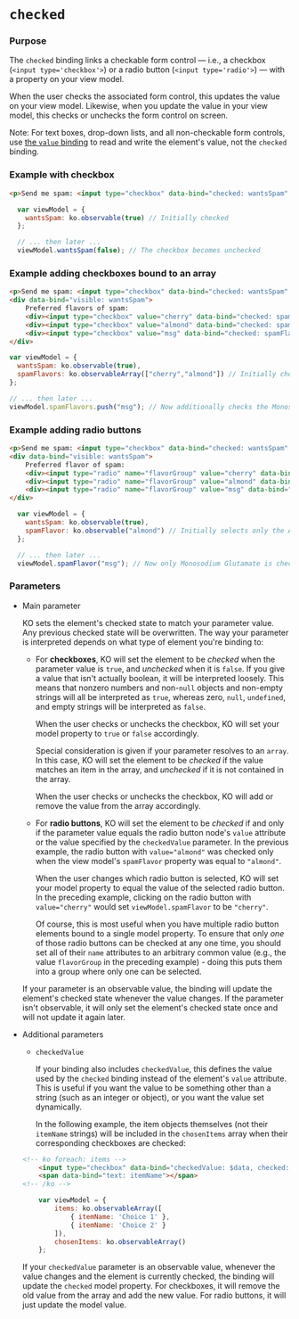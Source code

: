 
# `checked`

### Purpose
The `checked` binding links a checkable form control &mdash; i.e., a checkbox (`<input type='checkbox'>`) or a radio button (`<input type='radio'>`) &mdash; with a property on your view model.

When the user checks the associated form control, this updates the value on your view model. Likewise, when you update the value in your view model, this checks or unchecks the form control on screen.

Note: For text boxes, drop-down lists, and all non-checkable form controls, use [the `value` binding](value-binding.html) to read and write the element's value, not the `checked` binding.

### Example with checkbox

```html
<p>Send me spam: <input type="checkbox" data-bind="checked: wantsSpam" /></p>
```

```javascript
  var viewModel = {
	wantsSpam: ko.observable(true) // Initially checked
  };

  // ... then later ...
  viewModel.wantsSpam(false); // The checkbox becomes unchecked
```

### Example adding checkboxes bound to an array
```html
<p>Send me spam: <input type="checkbox" data-bind="checked: wantsSpam" /></p>
<div data-bind="visible: wantsSpam">
	Preferred flavors of spam:
	<div><input type="checkbox" value="cherry" data-bind="checked: spamFlavors" /> Cherry</div>
	<div><input type="checkbox" value="almond" data-bind="checked: spamFlavors" /> Almond</div>
	<div><input type="checkbox" value="msg" data-bind="checked: spamFlavors" /> Monosodium Glutamate</div>
</div>
```

```javascript
var viewModel = {
  wantsSpam: ko.observable(true),
  spamFlavors: ko.observableArray(["cherry","almond"]) // Initially checks the Cherry and Almond checkboxes
};

// ... then later ...
viewModel.spamFlavors.push("msg"); // Now additionally checks the Monosodium Glutamate checkbox
```

### Example adding radio buttons
```html
<p>Send me spam: <input type="checkbox" data-bind="checked: wantsSpam" /></p>
<div data-bind="visible: wantsSpam">
	Preferred flavor of spam:
	<div><input type="radio" name="flavorGroup" value="cherry" data-bind="checked: spamFlavor" /> Cherry</div>
	<div><input type="radio" name="flavorGroup" value="almond" data-bind="checked: spamFlavor" /> Almond</div>
	<div><input type="radio" name="flavorGroup" value="msg" data-bind="checked: spamFlavor" /> Monosodium Glutamate</div>
</div>
```

```javascript
  var viewModel = {
	wantsSpam: ko.observable(true),
	spamFlavor: ko.observable("almond") // Initially selects only the Almond radio button
  };

  // ... then later ...
  viewModel.spamFlavor("msg"); // Now only Monosodium Glutamate is checked
```

### Parameters

 * Main parameter

   KO sets the element's checked state to match your parameter value. Any previous checked state will be overwritten. The way your parameter is interpreted depends on what type of element you're binding to:

   * For **checkboxes**, KO will set the element to be *checked* when the parameter value is `true`, and *unchecked* when it is `false`. If you give a value that isn't actually boolean, it will be interpreted loosely. This means that nonzero numbers and non-`null` objects and non-empty strings will all be interpreted as `true`, whereas zero, `null`, `undefined`, and empty strings will be interpreted as `false`.

     When the user checks or unchecks the checkbox, KO will set your model property to `true` or `false` accordingly.

     Special consideration is given if your parameter resolves to an `array`. In this case, KO will set the element to be *checked* if the value matches an item in the array, and *unchecked* if it is not contained in the array.

     When the user checks or unchecks the checkbox, KO will add or remove the value from the array accordingly.

   * For **radio buttons**, KO will set the element to be *checked* if and only if the parameter value equals the radio button node's `value` attribute or the value specified by the `checkedValue` parameter. In the previous example, the radio button with `value="almond"` was checked only when the view model's `spamFlavor` property was equal to `"almond"`.

     When the user changes which radio button is selected, KO will set your model property to equal the value of the selected radio button. In the preceding example, clicking on the radio button with `value="cherry"` would set `viewModel.spamFlavor` to be `"cherry"`.

     Of course, this is most useful when you have multiple radio button elements bound to a single model property. To ensure that only *one* of those radio buttons can be checked at any one time, you should set all of their `name` attributes to an arbitrary common value (e.g., the value `flavorGroup` in the preceding example) - doing this puts them into a group where only one can be selected.

   If your parameter is an observable value, the binding will update the element's checked state whenever the value changes. If the parameter isn't observable, it will only set the element's checked state once and will not update it again later.

 * Additional parameters

   * `checkedValue`

     If your binding also includes `checkedValue`, this defines the value used by the `checked` binding instead of the element's `value` attribute. This is useful if you want the value to be something other than a string (such as an integer or object), or you want the value set dynamically.

     In the following example, the item objects themselves (not their `itemName` strings) will be included in the `chosenItems` array when their corresponding checkboxes are checked:

    ```html
    <!-- ko foreach: items -->
        <input type="checkbox" data-bind="checkedValue: $data, checked: $root.chosenItems" />
        <span data-bind="text: itemName"></span>
    <!-- /ko -->
    ```
    ```javascript
        var viewModel = {
            items: ko.observableArray([
                { itemName: 'Choice 1' },
                { itemName: 'Choice 2' }
            ]),
            chosenItems: ko.observableArray()
        };
    ```

     If your `checkedValue` parameter is an observable value, whenever the value changes and the element is currently checked, the binding will update the `checked` model property. For checkboxes, it will remove the old value from the array and add the new value. For radio buttons, it will just update the model value.
